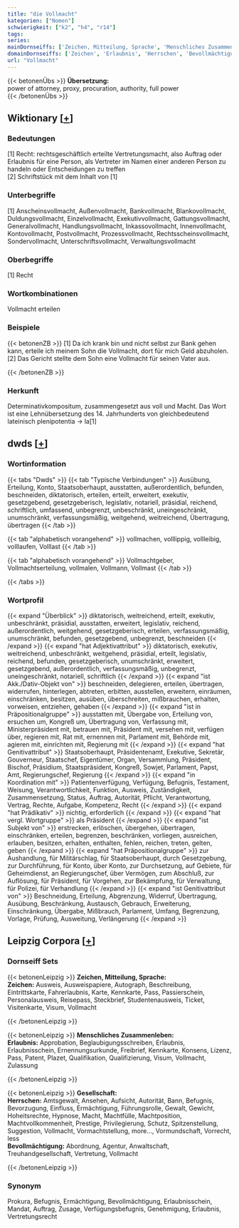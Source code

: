 ```yaml
---
title: "die Vollmacht"
kategorien: ["Nomen"]
schwierigkeit: ["k2", "h4", "r14"]
tags:
series:
mainDornseiffs: ['Zeichen, Mitteilung, Sprache', 'Menschliches Zusammenleben', 'Gesellschaft']
domainDornseiffs: ['Zeichen', 'Erlaubnis', 'Herrschen', 'Bevollmächtigung']
url: "Vollmacht"
---
```


{{< betonenÜbs >}}
**Übersetzung:**  
power of attorney, proxy, procuration, authority, full power  
{{< /betonenÜbs >}}

## Wiktionary [[+](https://de.wiktionary.org/wiki/Vollmacht)]

### Bedeutungen
[1] Recht: rechtsgeschäftlich erteilte Vertretungsmacht, also Auftrag oder Erlaubnis für eine Person, als Vertreter im Namen einer anderen Person zu handeln oder Entscheidungen zu treffen  
[2] Schriftstück mit dem Inhalt von [1]  

### Unterbegriffe
[1] Anscheinsvollmacht, Außenvollmacht, Bankvollmacht, Blankovollmacht, Duldungsvollmacht, Einzelvollmacht, Exekutivvollmacht, Gattungsvollmacht, Generalvollmacht, Handlungsvollmacht, Inkassovollmacht, Innenvollmacht, Kontovollmacht, Postvollmacht, Prozessvollmacht, Rechtsscheinsvollmacht, Sondervollmacht, Unterschriftsvollmacht, Verwaltungsvollmacht  

### Oberbegriffe
[1] Recht  

### Wortkombinationen
Vollmacht erteilen  

### Beispiele
{{< betonenZB >}}
[1] Da ich krank bin und nicht selbst zur Bank gehen kann, erteile ich meinem Sohn die Vollmacht, dort für mich Geld abzuholen.  
[2] Das Gericht stellte dem Sohn eine Vollmacht für seinen Vater aus.  

{{< /betonenZB >}}
### Herkunft
Determinativkompositum, zusammengesetzt aus voll und Macht. Das Wort ist eine Lehnübersetzung des 14. Jahrhunderts von gleichbedeutend lateinisch plenipotentia → la[1]  



## dwds [[+](https://www.dwds.de/wb/Vollmacht)]

### Wortinformation
{{< tabs "Dwds" >}}
{{< tab "Typische Verbindungen" >}}
Ausübung, Erteilung, Konto, Staatsoberhaupt, ausstatten, außerordentlich, befunden, beschneiden, diktatorisch, erteilen, erteilt, erweitert, exekutiv, gesetzgebend, gesetzgeberisch, legislativ, notariell, präsidial, reichend, schriftlich, umfassend, unbegrenzt, unbeschränkt, uneingeschränkt, unumschränkt, verfassungsmäßig, weitgehend, weitreichend, Übertragung, übertragen
{{< /tab >}}

{{< tab "alphabetisch vorangehend" >}}
vollmachen, volllippig, vollleibig, volllaufen, Volllast
{{< /tab >}}

{{< tab "alphabetisch vorangehend" >}}
Vollmachtgeber, Vollmachtserteilung, vollmalen, Vollmann, Vollmast
{{< /tab >}}

{{< /tabs >}}

### Wortprofil
{{< expand "Überblick" >}} diktatorisch, weitreichend, erteilt, exekutiv, unbeschränkt, präsidial, ausstatten, erweitert, legislativ, reichend, außerordentlich, weitgehend, gesetzgeberisch, erteilen, verfassungsmäßig, unumschränkt, befunden, gesetzgebend, unbegrenzt, beschneiden {{< /expand >}}
{{< expand "hat Adjektivattribut" >}} diktatorisch, exekutiv, weitreichend, unbeschränkt, weitgehend, präsidial, erteilt, legislativ, reichend, befunden, gesetzgeberisch, unumschränkt, erweitert, gesetzgebend, außerordentlich, verfassungsmäßig, unbegrenzt, uneingeschränkt, notariell, schriftlich {{< /expand >}}
{{< expand "ist Akk./Dativ-Objekt von" >}} beschneiden, delegieren, erteilen, übertragen, widerrufen, hinterlegen, abtreten, erbitten, ausstellen, erweitern, einräumen, einschränken, besitzen, ausüben, überschreiten, mißbrauchen, erhalten, vorweisen, entziehen, gehaben {{< /expand >}}
{{< expand "ist in Präpositionalgruppe" >}} ausstatten mit, Übergabe von, Erteilung von, ersuchen um, Kongreß um, Übertragung von, Verfassung mit, Ministerpräsident mit, betrauen mit, Präsident mit, versehen mit, verfügen über, regieren mit, Rat mit, ernennen mit, Parlament mit, Behörde mit, agieren mit, einrichten mit, Regierung mit {{< /expand >}}
{{< expand "hat Genitivattribut" >}} Staatsoberhaupt, Präsidentenamt, Exekutive, Sekretär, Gouverneur, Staatschef, Eigentümer, Organ, Versammlung, Präsident, Bischof, Präsidium, Staatspräsident, Kongreß, Sowjet, Parlament, Papst, Amt, Regierungschef, Regierung {{< /expand >}}
{{< expand "in Koordination mit" >}} Patientenverfügung, Verfügung, Befugnis, Testament, Weisung, Verantwortlichkeit, Funktion, Ausweis, Zuständigkeit, Zusammensetzung, Status, Auftrag, Autorität, Pflicht, Verantwortung, Vertrag, Rechte, Aufgabe, Kompetenz, Recht {{< /expand >}}
{{< expand "hat Prädikativ" >}} nichtig, erforderlich {{< /expand >}}
{{< expand "hat vergl. Wortgruppe" >}} als Präsident {{< /expand >}}
{{< expand "ist Subjekt von" >}} erstrecken, erlöschen, übergehen, übertragen, einschränken, erteilen, begrenzen, beschränken, vorliegen, ausreichen, erlauben, besitzen, erhalten, enthalten, fehlen, reichen, treten, gelten, geben {{< /expand >}}
{{< expand "hat Präpositionalgruppe" >}} zur Aushandlung, für Militärschlag, für Staatsoberhaupt, durch Gesetzgebung, zur Durchführung, für Konto, über Konto, zur Durchsetzung, auf Gebiete, für Geheimdienst, an Regierungschef, über Vermögen, zum Abschluß, zur Auflösung, für Präsident, für Vorgehen, zur Bekämpfung, für Verwaltung, für Polizei, für Verhandlung {{< /expand >}}
{{< expand "ist Genitivattribut von" >}} Beschneidung, Erteilung, Abgrenzung, Widerruf, Übertragung, Ausübung, Beschränkung, Austausch, Gebrauch, Erweiterung, Einschränkung, Übergabe, Mißbrauch, Parlament, Umfang, Begrenzung, Vorlage, Prüfung, Ausweitung, Verlängerung {{< /expand >}}

## Leipzig Corpora [[+](https://corpora.uni-leipzig.de/en/res?word=Vollmacht&corpusId=deu_newscrawl-public_2018)]

### Dornseiff Sets
{{< betonenLeipzig >}}
**Zeichen, Mitteilung, Sprache:**  
**Zeichen:** Ausweis, Ausweispapiere, Autograph, Beschreibung, Eintrittskarte, Fahrerlaubnis, Karte, Kennkarte, Pass, Passierschein, Personalausweis, Reisepass, Steckbrief, Studentenausweis, Ticket, Visitenkarte, Visum, Vollmacht  

{{< /betonenLeipzig >}}


{{< betonenLeipzig >}}
**Menschliches Zusammenleben:**  
**Erlaubnis:** Approbation, Beglaubigungsschreiben, Erlaubnis, Erlaubnisschein, Ernennungsurkunde, Freibrief, Kennkarte, Konsens, Lizenz, Pass, Patent, Plazet, Qualifikation, Qualifizierung, Visum, Vollmacht, Zulassung  

{{< /betonenLeipzig >}}


{{< betonenLeipzig >}}
**Gesellschaft:**  
**Herrschen:** Amtsgewalt, Ansehen, Aufsicht, Autorität, Bann, Befugnis, Bevorzugung, Einfluss, Ermächtigung, Führungsrolle, Gewalt, Gewicht, Hoheitsrechte, Hypnose, Macht, Machtfülle, Machtposition, Machtvollkommenheit, Prestige, Privilegierung, Schutz, Spitzenstellung, Suggestion, Vollmacht, Vormachtstellung, more..., Vormundschaft, Vorrecht, less  
**Bevollmächtigung:** Abordnung, Agentur, Anwaltschaft, Treuhandgesellschaft, Vertretung, Vollmacht  

{{< /betonenLeipzig >}}

### Synonym
Prokura, Befugnis, Ermächtigung, Bevollmächtigung, Erlaubnisschein, Mandat, Auftrag, Zusage, Verfügungsbefugnis, Genehmigung, Erlaubnis, Vertretungsrecht


